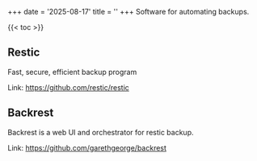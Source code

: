+++
date = '2025-08-17'
title = ''
+++
Software for automating backups.

{{< toc >}}

## Restic

Fast, secure, efficient backup program 

Link: <https://github.com/restic/restic>

## Backrest

Backrest is a web UI and orchestrator for restic backup. 

Link: <https://github.com/garethgeorge/backrest>